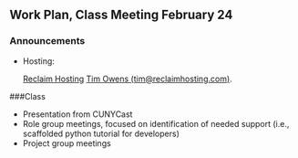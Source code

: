 ## Work Plan, Class Meeting February 24


### Announcements
- Hosting:

  [Reclaim Hosting](http://reclaimhosting.com)
  [Tim Owens (tim@reclaimhosting.com)](tim@reclaimhosting.com).

###Class
- Presentation from CUNYCast
- Role group meetings, focused on identification of needed support (i.e., scaffolded python tutorial  for developers)
- Project group meetings
